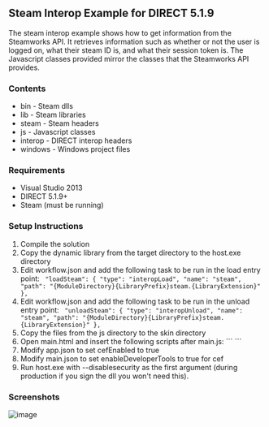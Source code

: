 ## Steam Interop Example for DIRECT 5.1.9

The steam interop example shows how to get information from the Steamworks API. It retrieves information such as whether or not the user is logged on, what their steam ID is, and what their session token is. The Javascript classes provided mirror the classes that the Steamworks API provides. 

### Contents 

* bin - Steam dlls
* lib - Steam libraries
* steam - Steam headers
* js - Javascript classes
* interop - DIRECT interop headers
* windows - Windows project files

### Requirements

* Visual Studio 2013
* DIRECT 5.1.9+
* Steam (must be running)

### Setup Instructions

1. Compile the solution
2. Copy the dynamic library from the target directory to the host.exe directory
3. Edit workflow.json and add the following task to be run in the load entry point: ```
    "loadSteam": {
        "type": "interopLoad",
        "name": "steam",
        "path": "{ModuleDirectory}{LibraryPrefix}steam.{LibraryExtension}"
    },```
4. Edit workflow.json and add the following task to be run in the unload entry point: ```
    "unloadSteam": {
        "type": "interopUnload",
        "name": "steam",
        "path": "{ModuleDirectory}{LibraryPrefix}steam.{LibraryExtension}"
    },```
5. Copy the files from the js directory to the skin directory
6. Open main.html and insert the following scripts after main.js: ```
    <script src="steamapp.js" type="text/javascript"></script>
    <script src="steamfriends.js" type="text/javascript"></script>
    <script src="steamuser.js" type="text/javascript"></script>
    <script src="steamuserstats.js" type="text/javascript"></script>
    <script src="steamutils.js" type="text/javascript"></script>
    <script src="steamtest.js" type="text/javascript"></script>```
7. Modify app.json to set cefEnabled to true
8. Modify main.json to set enableDeveloperTools to true for cef
9. Run host.exe with --disablesecurity as the first argument (during production if you sign the dll you won't need this).

### Screenshots

![image](https://gitlab.com/snxd/interop/steam/uploads/08224347b79a0a6f5d5e109ce2b102e1/image.png)
